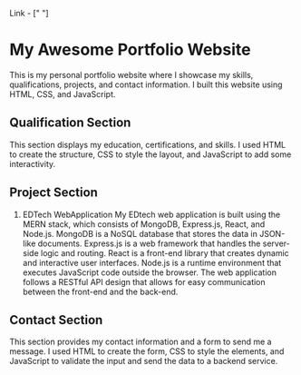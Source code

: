 Link - [" "]
# My Awesome Portfolio Website
This is my personal portfolio website where I showcase my skills, qualifications, projects, and contact information. I built this website using HTML, CSS, and JavaScript.

## Qualification Section
This section displays my education, certifications, and skills. I used HTML to create the structure, CSS to style the layout, and JavaScript to add some interactivity.

## Project Section
1. EDTech WebApplication
My EDtech web application is built using the MERN stack, which consists of MongoDB, Express.js, React, and Node.js.
 MongoDB is a NoSQL database that stores the data in JSON-like documents. Express.js is a web framework that handles the server-side logic and routing.
 React is a front-end library that creates dynamic and interactive user interfaces.
Node.js is a runtime environment that executes JavaScript code outside the browser.
The web application follows a RESTful API design that allows for easy communication between the front-end and the back-end.


## Contact Section
This section provides my contact information and a form to send me a message. I used HTML to create the form, CSS to style the elements, and JavaScript to validate the input and send the data to a backend service.

